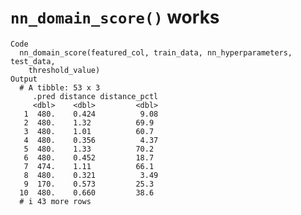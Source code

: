 # `nn_domain_score()` works

    Code
      nn_domain_score(featured_col, train_data, nn_hyperparameters, test_data,
        threshold_value)
    Output
      # A tibble: 53 x 3
         .pred distance distance_pctl
         <dbl>    <dbl>         <dbl>
       1  480.    0.424          9.08
       2  480.    1.32          69.9 
       3  480.    1.01          60.7 
       4  480.    0.356          4.37
       5  480.    1.33          70.2 
       6  480.    0.452         18.7 
       7  474.    1.11          66.1 
       8  480.    0.321          3.49
       9  170.    0.573         25.3 
      10  480.    0.660         38.6 
      # i 43 more rows

